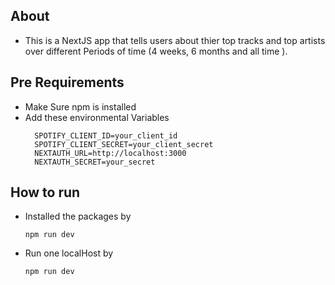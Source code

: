 ## About
- This is a NextJS app that tells users about thier top tracks and top artists over different Periods of time (4 weeks, 6 months and all time ). 

## Pre Requirements 
- Make Sure npm is installed
- Add these environmental Variables
  ```
    SPOTIFY_CLIENT_ID=your_client_id
    SPOTIFY_CLIENT_SECRET=your_client_secret
    NEXTAUTH_URL=http://localhost:3000
    NEXTAUTH_SECRET=your_secret
   ```    
  
## How to run 

- Installed the packages by
  ```
  npm run dev
  ```
- Run one localHost by
  ```
  npm run dev 
  ```
